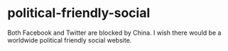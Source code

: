 # political-friendly-social
Both Facebook and Twitter are blocked by China. I wish there would be a worldwide political friendly social website.
